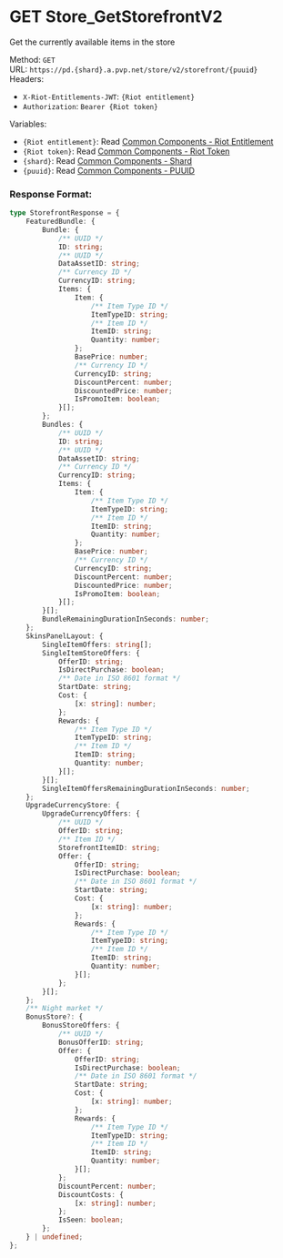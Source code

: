 <!--

This file is automatically generated!
Do not edit it directly!
See https://github.com/techchrism/valorant-api-docs/blob/trunk/contributing.md for more information.

-->

# GET Store_GetStorefrontV2

Get the currently available items in the store  


Method: `GET`  
URL: `https://pd.{shard}.a.pvp.net/store/v2/storefront/{puuid}`  
Headers:
 - `X-Riot-Entitlements-JWT`: `{Riot entitlement}`
 - `Authorization`: `Bearer {Riot token}`

Variables:
 - `{Riot entitlement}`: Read [Common Components - Riot Entitlement](../common-components.md#riot-entitlement)
 - `{Riot token}`: Read [Common Components - Riot Token](../common-components.md#riot-token)
 - `{shard}`: Read [Common Components - Shard](../common-components.md#shard)
 - `{puuid}`: Read [Common Components - PUUID](../common-components.md#puuid)


### Response Format:
```ts
type StorefrontResponse = {
    FeaturedBundle: {
        Bundle: {
            /** UUID */
            ID: string;
            /** UUID */
            DataAssetID: string;
            /** Currency ID */
            CurrencyID: string;
            Items: {
                Item: {
                    /** Item Type ID */
                    ItemTypeID: string;
                    /** Item ID */
                    ItemID: string;
                    Quantity: number;
                };
                BasePrice: number;
                /** Currency ID */
                CurrencyID: string;
                DiscountPercent: number;
                DiscountedPrice: number;
                IsPromoItem: boolean;
            }[];
        };
        Bundles: {
            /** UUID */
            ID: string;
            /** UUID */
            DataAssetID: string;
            /** Currency ID */
            CurrencyID: string;
            Items: {
                Item: {
                    /** Item Type ID */
                    ItemTypeID: string;
                    /** Item ID */
                    ItemID: string;
                    Quantity: number;
                };
                BasePrice: number;
                /** Currency ID */
                CurrencyID: string;
                DiscountPercent: number;
                DiscountedPrice: number;
                IsPromoItem: boolean;
            }[];
        }[];
        BundleRemainingDurationInSeconds: number;
    };
    SkinsPanelLayout: {
        SingleItemOffers: string[];
        SingleItemStoreOffers: {
            OfferID: string;
            IsDirectPurchase: boolean;
            /** Date in ISO 8601 format */
            StartDate: string;
            Cost: {
                [x: string]: number;
            };
            Rewards: {
                /** Item Type ID */
                ItemTypeID: string;
                /** Item ID */
                ItemID: string;
                Quantity: number;
            }[];
        }[];
        SingleItemOffersRemainingDurationInSeconds: number;
    };
    UpgradeCurrencyStore: {
        UpgradeCurrencyOffers: {
            /** UUID */
            OfferID: string;
            /** Item ID */
            StorefrontItemID: string;
            Offer: {
                OfferID: string;
                IsDirectPurchase: boolean;
                /** Date in ISO 8601 format */
                StartDate: string;
                Cost: {
                    [x: string]: number;
                };
                Rewards: {
                    /** Item Type ID */
                    ItemTypeID: string;
                    /** Item ID */
                    ItemID: string;
                    Quantity: number;
                }[];
            };
        }[];
    };
    /** Night market */
    BonusStore?: {
        BonusStoreOffers: {
            /** UUID */
            BonusOfferID: string;
            Offer: {
                OfferID: string;
                IsDirectPurchase: boolean;
                /** Date in ISO 8601 format */
                StartDate: string;
                Cost: {
                    [x: string]: number;
                };
                Rewards: {
                    /** Item Type ID */
                    ItemTypeID: string;
                    /** Item ID */
                    ItemID: string;
                    Quantity: number;
                }[];
            };
            DiscountPercent: number;
            DiscountCosts: {
                [x: string]: number;
            };
            IsSeen: boolean;
        };
    } | undefined;
};
```
